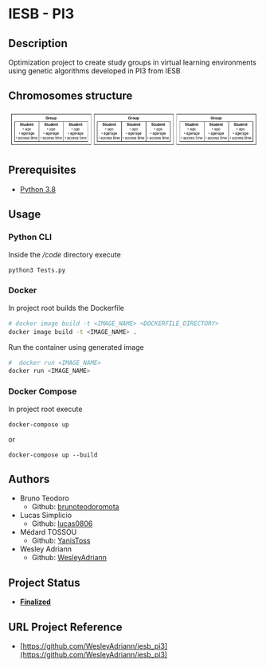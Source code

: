 IESB - PI3
===

## Description
Optimization project to create study groups in virtual learning environments using genetic algorithms developed in PI3 from IESB

## Chromosomes structure
![](./assets/chromosome.png)

## Prerequisites

- [Python 3.8](https://www.python.org/)

## Usage
### Python CLI
Inside the */code* directory execute
```bash
python3 Tests.py
```

### Docker
In project root builds the Dockerfile
```bash
# docker image build -t <IMAGE_NAME> <DOCKERFILE_DIRECTORY>
docker image build -t <IMAGE_NAME> .
```
Run the container using generated image
```bash
#  docker run <IMAGE_NAME>
docker run <IMAGE_NAME>
```

### Docker Compose
In project root execute
```
docker-compose up
```
or
```
docker-compose up --build
```

## Authors
- Bruno Teodoro
  - Github: [brunoteodoromota](https://github.com/brunoteodoromota)
- Lucas Simplicio
  - Github: [lucas0806](https://github.com/lucas0806)
- Médard TOSSOU
  - Github: [YanisToss](https://github.com/YanisToss)
- Wesley Adriann
  - Github: [WesleyAdriann](https://github.com/WesleyAdriann)

## Project Status

- **[Finalized](https://github.com/WesleyAdriann/iesb_pi3/releases/tag/v1.0.2)**

## URL Project Reference

- [https://github.com/WesleyAdriann/iesb_pi3](https://github.com/WesleyAdriann/iesb_pi3)
